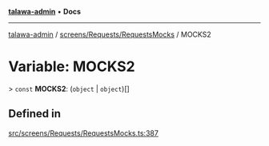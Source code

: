 [**talawa-admin**](../../../../README.md) • **Docs**

***

[talawa-admin](../../../../modules.md) / [screens/Requests/RequestsMocks](../README.md) / MOCKS2

# Variable: MOCKS2

\> `const` **MOCKS2**: (`object` \| `object`)[]

## Defined in

[src/screens/Requests/RequestsMocks.ts:387](https://github.com/PalisadoesFoundation/talawa-admin/blob/084ac7e92dede9766b77e75cf296f40165965140/src/screens/Requests/RequestsMocks.ts#L387)
